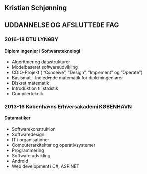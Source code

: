 ## Kristian Schjønning

## UDDANNELSE OG AFSLUTTEDE FAG

### 2016-18 DTU LYNGBY 
#### Diplom ingeniør i Softwareteknologi
* Algoritmer og datastrukturer
* Modelbaseret softwareudvikling
* CDIO-Projekt ( ”Conceive”, ”Design”, ”Implement” og ”Operate”)
* Basismat - Indledende matematik for diplomingeniører
* Diskret matematik
* Introduktion til statistik
* Compilerteknik

### 2013-16 Københavns Erhversakademi KØBENHAVN 
#### Datamatiker

* Softwarekonstruktion
* Softwaredesign
* IT i organisationer
* Computerarkitektur og operativsystemer
* Programmering   
* Software udvikling
* Android
* Web development i C#, ASP.NET
